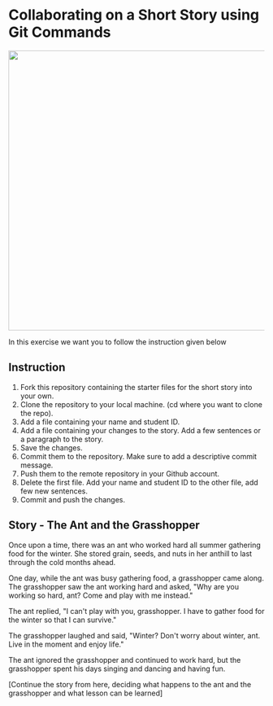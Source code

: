 # Collaborating on a Short Story using Git Commands

<img src="https://www.ekathimerini.com/wp-content/uploads/2019/06/grasshopper.jpg" width=550px>

In this exercise we want you to follow the instruction given below

## Instruction

1. Fork this repository containing the starter files for the short story into your own. 
2. Clone the repository to your local machine. (cd where you want to clone the repo). 
3. Add a file containing your name and student ID. 
4. Add a file containing your changes to the story. Add a few sentences or a paragraph to the story.
5. Save the changes.
6. Commit them to the repository. Make sure to add a descriptive commit message.
7. Push them to the remote repository in your Github account. 
8. Delete the first file. Add your name and student ID to the other file, add few new sentences. 
9. Commit and push the changes. 


## Story - The Ant and the Grasshopper

Once upon a time, there was an ant who worked hard all summer gathering food for the winter. She stored grain, seeds, and nuts in her anthill to last through the cold months ahead.

One day, while the ant was busy gathering food, a grasshopper came along. The grasshopper saw the ant working hard and asked, "Why are you working so hard, ant? Come and play with me instead."

The ant replied, "I can't play with you, grasshopper. I have to gather food for the winter so that I can survive."

The grasshopper laughed and said, "Winter? Don't worry about winter, ant. Live in the moment and enjoy life."

The ant ignored the grasshopper and continued to work hard, but the grasshopper spent his days singing and dancing and having fun.

[Continue the story from here, deciding what happens to the ant and the grasshopper and what lesson can be learned]
